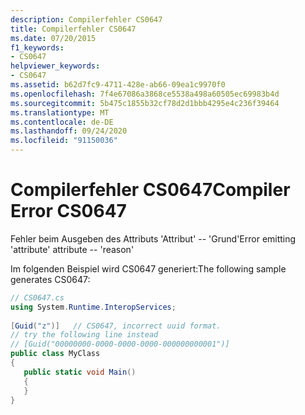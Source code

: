 ```yaml
---
description: Compilerfehler CS0647
title: Compilerfehler CS0647
ms.date: 07/20/2015
f1_keywords:
- CS0647
helpviewer_keywords:
- CS0647
ms.assetid: b62d7fc9-4711-428e-ab66-09ea1c9970f0
ms.openlocfilehash: 7f4e67086a3868ce5538a498a60505ec69983b4d
ms.sourcegitcommit: 5b475c1855b32cf78d2d1bbb4295e4c236f39464
ms.translationtype: MT
ms.contentlocale: de-DE
ms.lasthandoff: 09/24/2020
ms.locfileid: "91150036"
---
```

# <a name="compiler-error-cs0647"></a><span data-ttu-id="f1701-103">Compilerfehler CS0647</span><span class="sxs-lookup"><span data-stu-id="f1701-103">Compiler Error CS0647</span></span>

<span data-ttu-id="f1701-104">Fehler beim Ausgeben des Attributs 'Attribut' -- 'Grund'</span><span class="sxs-lookup"><span data-stu-id="f1701-104">Error emitting 'attribute' attribute -- 'reason'</span></span>  
  
 <span data-ttu-id="f1701-105">Im folgenden Beispiel wird CS0647 generiert:</span><span class="sxs-lookup"><span data-stu-id="f1701-105">The following sample generates CS0647:</span></span>  
  
```csharp  
// CS0647.cs  
using System.Runtime.InteropServices;  
  
[Guid("z")]   // CS0647, incorrect uuid format.  
// try the following line instead  
// [Guid("00000000-0000-0000-0000-000000000001")]  
public class MyClass  
{  
   public static void Main()  
   {  
   }  
}  
```
